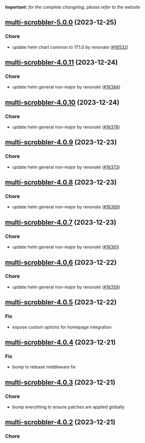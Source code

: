 **Important:**
*for the complete changelog, please refer to the website*




## [multi-scrobbler-5.0.0](https://github.com/truecharts/charts/compare/multi-scrobbler-4.0.11...multi-scrobbler-5.0.0) (2023-12-25)

### Chore

- update helm chart common to 17.1.0 by renovate ([#16532](https://github.com/truecharts/charts/issues/16532))
  
  


## [multi-scrobbler-4.0.11](https://github.com/truecharts/charts/compare/multi-scrobbler-4.0.10...multi-scrobbler-4.0.11) (2023-12-24)

### Chore

- update helm general non-major by renovate ([#16384](https://github.com/truecharts/charts/issues/16384))
  
  


## [multi-scrobbler-4.0.10](https://github.com/truecharts/charts/compare/multi-scrobbler-4.0.9...multi-scrobbler-4.0.10) (2023-12-24)

### Chore

- update helm general non-major by renovate ([#16376](https://github.com/truecharts/charts/issues/16376))
  
  


## [multi-scrobbler-4.0.9](https://github.com/truecharts/charts/compare/multi-scrobbler-4.0.8...multi-scrobbler-4.0.9) (2023-12-23)

### Chore

- update helm general non-major by renovate ([#16373](https://github.com/truecharts/charts/issues/16373))
  
  


## [multi-scrobbler-4.0.8](https://github.com/truecharts/charts/compare/multi-scrobbler-4.0.7...multi-scrobbler-4.0.8) (2023-12-23)

### Chore

- update helm general non-major by renovate ([#16369](https://github.com/truecharts/charts/issues/16369))
  
  


## [multi-scrobbler-4.0.7](https://github.com/truecharts/charts/compare/multi-scrobbler-4.0.6...multi-scrobbler-4.0.7) (2023-12-23)

### Chore

- update helm general non-major by renovate ([#16361](https://github.com/truecharts/charts/issues/16361))
  
  


## [multi-scrobbler-4.0.6](https://github.com/truecharts/charts/compare/multi-scrobbler-4.0.5...multi-scrobbler-4.0.6) (2023-12-22)

### Chore

- update helm general non-major by renovate ([#16359](https://github.com/truecharts/charts/issues/16359))
  
  


## [multi-scrobbler-4.0.5](https://github.com/truecharts/charts/compare/multi-scrobbler-4.0.4...multi-scrobbler-4.0.5) (2023-12-22)

### Fix

- expose custom options for homepage integration
  
  


## [multi-scrobbler-4.0.4](https://github.com/truecharts/charts/compare/multi-scrobbler-4.0.3...multi-scrobbler-4.0.4) (2023-12-21)

### Fix

- bump to release middleware fix
  
  


## [multi-scrobbler-4.0.3](https://github.com/truecharts/charts/compare/multi-scrobbler-4.0.2...multi-scrobbler-4.0.3) (2023-12-21)

### Chore

- bump everything to ensure patches are applied globally
  
  


## [multi-scrobbler-4.0.2](https://github.com/truecharts/charts/compare/multi-scrobbler-4.0.1...multi-scrobbler-4.0.2) (2023-12-21)

### Chore
